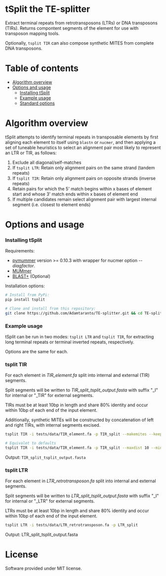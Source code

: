 # tSplit the TE-splitter

Extract terminal repeats from retrotransposons (LTRs) or DNA transposons (TIRs). Returns compontent segments of the element for use with transposon mapping tools.

Optionally, `tsplit TIR` can also compose synthetic MITES from complete DNA transposons.  

# Table of contents

* [Algorithm overview](#algorithm-overview)
* [Options and usage](#options-and-usage)
    * [Installing tSplit](#installing-tsplit)
    * [Example usage](#example-usage)
    * [Standard options](#standard-options)

# Algorithm overview

tSplit attempts to identify terminal repeats in transposable elements by 
first aligning each element to itself using `blastn` or `nucmer`, and then applying a set of 
tuneable heuristics to select an alignment pair most likely to represent an LTR or TIR, as follows:

  1. Exclude all diagonal/self-matches 
  2. If `tsplit LTR`: Retain only alignment pairs on the same strand (tandem repeats)
  3. If `tsplit TIR`: Retain only alignment pairs on opposite strands (inverse repeats)
  4. Retain pairs for which the 5' match begins within x bases of element start
     and whose 3' match ends within x bases of element end
  5. If multiple candidates remain select alignment pair with largest internal segment 
  (i.e. closest to element ends)

# Options and usage  

### Installing tSplit

Requirements: 
  * [pymummer](https://pypi.python.org/pypi/pymummer) version >= 0.10.3 with wrapper for nucmer option *--diagfactor*.
  * [MUMmer](http://mummer.sourceforge.net/)
  * [BLAST+](ftp://ftp.ncbi.nlm.nih.gov/blast/executables/blast+/LATEST/) (Optional)

Installation options:

```bash
# Install from PyPi:
pip install tsplit

# Clone and install from this repository:
git clone https://github.com/Adamtaranto/TE-splitter.git && cd TE-splitter && pip install -e .
```

### Example usage  

tSplit can be run in two modes: `tsplit LTR` and `tsplit TIR`, for extracting long terminal repeats or terminal inverted repeats, respectively. 

Options are the same for each.  

### tsplit TIR

For each element in *TIR_element.fa* split into internal and external (TIR) segments. 

Split segments will be written to *TIR_split_tsplit_output.fasta* with suffix "_I" for internal or "_TIR" for external segments. 

TIRs must be at least 10bp in length and share 80% 
identity and occur within 10bp of each end of the input element. 

Additionally, synthetic MITEs will be constructed by concatenation of left and right TIRs, with internal segments 
excised.

```bash
tsplit TIR -i tests/data/TIR_element.fa -p TIR_split --makemites --keeptemp

# Equivalet to defaults
tsplit TIR -i tests/data/TIR_element.fa -p TIR_split --maxdist 10 --minid 80.0 --minterm 10 --method blastn --splitmode split --makemites --keeptemp
```
Output: `TIR_split_tsplit_output.fasta`

### tsplit LTR 

For each element in *LTR_retrotransposon.fa* split into internal and external segments. 

Split segments will be written to *LTR_split_tsplit_output.fasta* with suffix "_I" for internal or "_LTR" for external segments. 

LTRs must be at least 10bp in length and share 80% identity and occur within 10bp of each end of the input element.

```bash
tsplit LTR -i tests/data/LTR_retrotransposon.fa -p LTR_split
```
Output: LTR_split_tsplit_output.fasta

# License

Software provided under MIT license.


